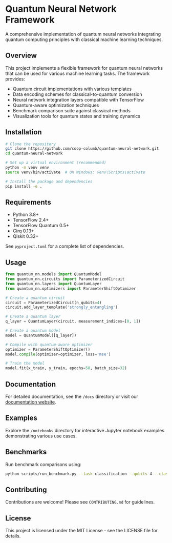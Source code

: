 # Quantum Neural Network Framework

A comprehensive implementation of quantum neural networks integrating quantum computing principles with classical machine learning techniques.

## Overview

This project implements a flexible framework for quantum neural networks that can be used for various machine learning tasks. The framework provides:

- Quantum circuit implementations with various templates
- Data encoding schemes for classical-to-quantum conversion
- Neural network integration layers compatible with TensorFlow
- Quantum-aware optimization techniques
- Benchmark comparison suite against classical methods
- Visualization tools for quantum states and training dynamics

## Installation

```bash
# Clone the repository
git clone https://github.com/coop-columb/quantum-neural-network.git
cd quantum-neural-network

# Set up a virtual environment (recommended)
python -m venv venv
source venv/bin/activate  # On Windows: venv\Scripts\activate

# Install the package and dependencies
pip install -e .
```

## Requirements

- Python 3.8+
- TensorFlow 2.4+
- TensorFlow Quantum 0.5+
- Cirq 0.13+
- Qiskit 0.32+

See `pyproject.toml` for a complete list of dependencies.

## Usage

```python
from quantum_nn.models import QuantumModel
from quantum_nn.circuits import ParameterizedCircuit
from quantum_nn.layers import QuantumLayer
from quantum_nn.optimizers import ParameterShiftOptimizer

# Create a quantum circuit
circuit = ParameterizedCircuit(n_qubits=4)
circuit.add_layer_template('strongly_entangling')

# Create a quantum layer
q_layer = QuantumLayer(circuit, measurement_indices=[0, 1])

# Create a quantum model
model = QuantumModel([q_layer])

# Compile with quantum-aware optimizer
optimizer = ParameterShiftOptimizer()
model.compile(optimizer=optimizer, loss='mse')

# Train the model
model.fit(x_train, y_train, epochs=50, batch_size=32)
```

## Documentation

For detailed documentation, see the `/docs` directory or visit our [documentation website](https://coop-columb.github.io/quantum-neural-network).

## Examples

Explore the `/notebooks` directory for interactive Jupyter notebook examples demonstrating various use cases.

## Benchmarks

Run benchmark comparisons using:

```bash
python scripts/run_benchmark.py --task classification --qubits 4 --classical-model mlp
```

## Contributing

Contributions are welcome! Please see `CONTRIBUTING.md` for guidelines.

## License

This project is licensed under the MIT License - see the LICENSE file for details.